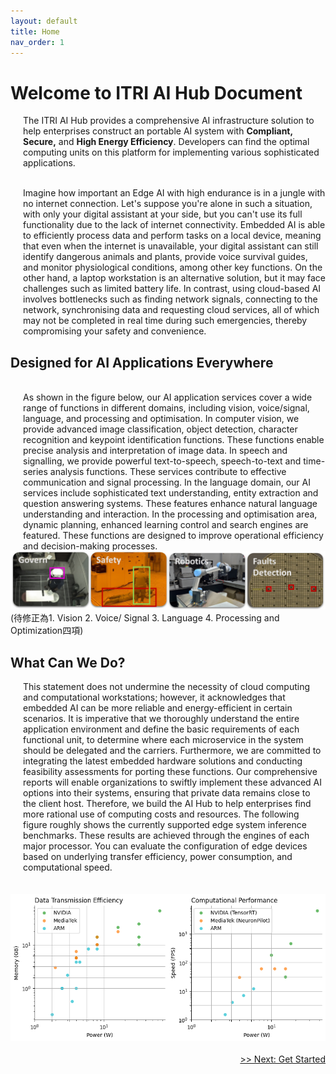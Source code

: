 ```yaml
---
layout: default
title: Home
nav_order: 1
---
```


# Welcome to ITRI AI Hub Document

<p>
<div style="margin-left: 20px;">
The ITRI AI Hub provides a comprehensive AI infrastructure solution to help enterprises construct an portable AI system with <b>Compliant, Secure,</b> and <b>High Energy Efficiency</b>. Developers can find the optimal computing units on this platform for implementing various sophisticated applications.
</div>
</p>

<div style="margin-left: 20px;">
<br>Imagine how important an Edge AI with high endurance is in a jungle with no internet connection. Let's suppose you're alone in such a situation, with only your digital assistant at your side, but you can't use its full functionality due to the lack of internet connectivity. Embedded AI is able to efficiently process data and perform tasks on a local device, meaning that even when the internet is unavailable, your digital assistant can still identify dangerous animals and plants, provide voice survival guides, and monitor physiological conditions, among other key functions. On the other hand, a laptop workstation is an alternative solution, but it may face challenges such as limited battery life. In contrast, using cloud-based AI involves bottlenecks such as finding network signals, connecting to the network, synchronising data and requesting cloud services, all of which may not be completed in real time during such emergencies, thereby compromising your safety and convenience.
</div>


## **Designed for AI Applications Everywhere**

<div style="margin-left: 20px;">
<br>As shown in the figure below, our AI application services cover a wide range of functions in different domains, including vision, voice/signal, language, and processing and optimisation. In computer vision, we provide advanced image classification, object detection, character recognition and keypoint identification functions. These functions enable precise analysis and interpretation of image data. In speech and signalling, we provide powerful text-to-speech, speech-to-text and time-series analysis functions. These services contribute to effective communication and signal processing. In the language domain, our AI services include sophisticated text understanding, entity extraction and question answering systems. These features enhance natural language understanding and interaction. In the processing and optimisation area, dynamic planning, enhanced learning control and search engines are featured. These functions are designed to improve operational efficiency and decision-making processes.<br>
</div>

<div align="center"><img src="./assets/images/tasks.png" width="720"/></div>
(待修正為1. Vision 2. Voice/ Signal 3. Language 4. Processing and Optimization四項)

## **What Can We Do?**

<div style="margin-left: 20px;">
This statement does not undermine the necessity of cloud computing and computational workstations; however, it acknowledges that embedded AI can be more reliable and energy-efficient in certain scenarios. It is imperative that we thoroughly understand the entire application environment and define the basic requirements of each functional unit, to determine where each microservice in the system should be delegated and the carriers. Furthermore, we are committed to integrating the latest embedded hardware solutions and conducting feasibility assessments for porting these functions. Our comprehensive reports will enable organizations to swiftly implement these advanced AI options into their systems, ensuring that private data remains close to the client host. Therefore, we build the AI Hub to help enterprises find more rational use of computing costs and resources. The following figure roughly shows the currently supported edge system inference benchmarks. These results are achieved through the engines of each major processor. You can evaluate the configuration of edge devices based on underlying transfer efficiency, power consumption, and computational speed.</div><br>
</div><br>

<div align="center"><img src="./assets/images/metric.png" width="720"/></div>
<br>
<div align="right"><a href="https://r300-ai.github.io/ITRI-AI-Hub/docs/pages/get-started.html"> >> Next: Get Started</a></div>
